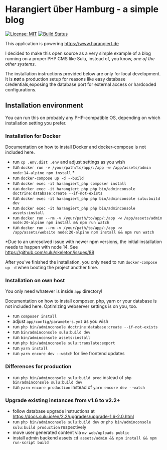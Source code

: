 # Harangiert über Hamburg - a simple blog

[![License: MIT](https://img.shields.io/badge/License-MIT-brightgreen.svg)](https://github.com/renecatharsis/harangiert-blog)
[![Build Status](https://app.travis-ci.com/renecatharsis/harangiert-blog.svg?branch=main)](https://app.travis-ci.com/github/renecatharsis/harangiert-blog)

This application is powering https://www.harangiert.de

I decided to make this open source as a very simple example of
a blog running on a proper PHP CMS like Sulu, instead of, you know, *one of the  other systems*.

The installation instructions provided below are only for local development.
It is ***not*** a production setup for reasons like easy database credentials,exposing the database port for external access
or hardcoded configurations.

## Installation environment
You can run this on probably any PHP-compatible OS, depending on which installation 
setting you prefer.

### Installation for Docker
Documentation on how to install Docker and docker-compose is not included here.

* run `cp .env.dist .env` and adjust settings as you wish
* run `docker run -v /your/path/to/app/:/app -w /app/assets/admin node:14-alpine npm install` * 
* run `docker-compose up -d --build`
* run `docker exec -it harangiert_php composer install`
* run `docker exec -it harangiert_php php bin/adminconsole doctrine:database:create --if-not-exists`
* run `docker exec -it harangiert_php php bin/adminconsole sulu:build dev`
* run `docker exec -it harangiert_php php bin/adminconsole assets:install`
* run `docker run --rm -v /your/path/to/app/:/app -w /app/assets/admin node:20-alpine npm install && npm run watch`
* run `docker run --rm -v /your/path/to/app/:/app -w /app/assets/website node:20-alpine npm install && npm run watch`

*Due to an unresolved issue with newer npm versions, the initial installation needs to happen with node 14. See https://github.com/sulu/skeleton/issues/88

After you've finished the installation, you only need to run `docker-compose up -d`
when booting the project another time.

### Installation on own host
You only need whatever is inside `app` directory!

Documentation on how to install composer, php, yarn or your database is not included here.
Optimizing webserver settings is on you, too.

* run `composer install`
* adjust `app/config/parameters.yml` as you wish
* run `php bin/adminconsole doctrine:database:create --if-not-exists`
* run `bin/adminconsole sulu:build dev`
* run `bin/adminconsole assets:install`
* run `php bin/adminconsole sulu:translate:export`
* run `yarn install`
* run `yarn encore dev --watch` for live frontend updates

### Differences for production
* run `php bin/adminconsole sulu:build prod` instead of `php bin/adminconsole sulu:build dev`
* run `yarn encore production` instead of `yarn encore dev --watch`

### Upgrade existing instances from v1.6 to v2.2+
* follow database upgrade instructions at https://docs.sulu.io/en/2.2/upgrades/upgrade-1.6-2.0.html
* run `php bin/adminconsole sulu:build dev` or `php bin/adminconsole sulu:build production` respectively
* move user generated content via `mv web/uploads public`
* install admin backend assets `cd assets/admin && npm install && npm run-script build`